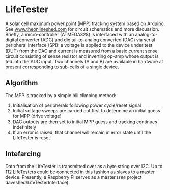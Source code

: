 # LifeTester
A solar cell maximum power point (MPP) tracking system based on Arduino. See www.theonlineshed.com for circuit schematics and more discussion. Briefly, a micro-controller (ATMEGA328) is interfaced with an analog-to-digital converter (ADC) and digital-to-analog converted (DAC) via serial peripheral interface (SPI): a voltage is applied to the device under test (DUT) from the DAC and current is measured from a basic current sense circuit consisting of sense resistor and inverting op-amp whose output is fed into the ADC input. Two channels (A and B) are available in hardware at present corresponding to sub-cells of a single device.

## Algorithm
The MPP is tracked by a simple hill climbing method:
1) Initialisation of peripherals following power cycle/reset signal
2) Initial voltage sweeps are carried out first to determine an initial guess for MPP (drive voltage)
3) DAC outputs are then set to initial MPP guess and tracking continues indefinitely
4) If an error is raised, that channel will remain in error state until the LifeTester is reset

## Intefarcing
Data from the LifeTester is transmitted over as a byte string over I2C. Up to 112 LifeTesters could be connected in this fashion as slaves to a master device. Presently, a Raspberry Pi serves as a master (_see_ project daveshed/LifeTesterInterface).
